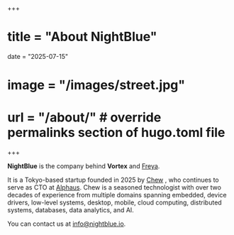 +++
# title = "About NightBlue"
date = "2025-07-15"
# image = "/images/street.jpg"
# url = "/about/" # override permalinks section of hugo.toml file
+++

**NightBlue** is the company behind **Vortex** and [Freya](https://freya.nightblue.io/).

It is a Tokyo-based startup founded in 2025 by [Chew](https://flowerinthenight.com/) , who continues to serve as CTO at [Alphaus](https://alphaus.cloud/). Chew is a seasoned technologist with over two decades of experience from multiple domains spanning embedded, device drivers, low-level systems, desktop, mobile, cloud computing, distributed systems, databases, data analytics, and AI.

You can contact us at [info@nightblue.io](mailto:info@nightblue.io).
